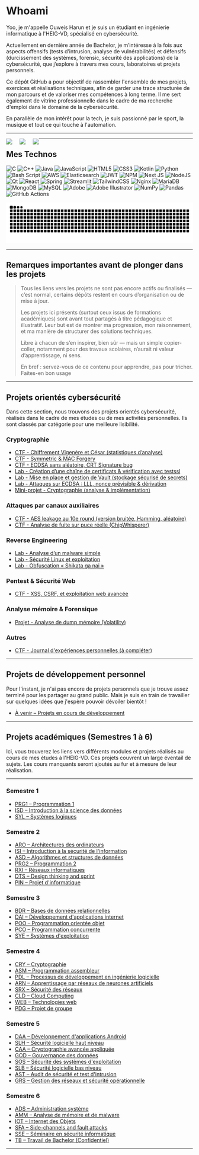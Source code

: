 # Whoami

Yoo, je m'appelle Ouweis Harun et je suis un étudiant en ingénierie informatique à l'HEIG-VD, spécialisé en cybersécurité.

Actuellement en dernière année de Bachelor, je m’intéresse à la fois aux aspects offensifs (tests d’intrusion, analyse de vulnérabilités) et défensifs (durcissement des systèmes, forensic, sécurité des applications) de la cybersécurité, que j’explore à travers mes cours, laboratoires et projets personnels.

Ce dépôt GitHub a pour objectif de rassembler l'ensemble de mes projets, exercices et réalisations techniques, afin de garder une trace structurée de mon parcours et de valoriser mes compétences à long terme. Il me sert également de vitrine professionnelle dans le cadre de ma recherche d'emploi dans le domaine de la cybersécurité.

En parallèle de mon intérêt pour la tech, je suis passionné par le sport, la musique et tout ce qui touche à l'automation.

---

<p align="center">
  <span style="float:left; margin-right: 20px;">
    <picture>
      <source media="(prefers-color-scheme: dark)" srcset="https://novatorem-pv.vercel.app/api/spotify?background_color=0d1117&border_color=ffffff" />
      <source media="(prefers-color-scheme: light)" srcset="https://novatorem-pv.vercel.app/api/spotify?background_color=ffffff&border_color=000000" />
      <img src="https://novatorem-pv.vercel.app/api/spotify?background_color=ffffff&border_color=000000" height="160" />
    </picture>
  </span>

  <span style="float:left; margin-right: 20px;">
    <picture>
      <source media="(prefers-color-scheme: dark)" srcset="https://github-readme-stats.vercel.app/api?username=Tobi2o&theme=vue-dark&hide_border=false&include_all_commits=true&count_private=true&v=2" />
      <source media="(prefers-color-scheme: light)" srcset="https://github-readme-stats.vercel.app/api?username=Tobi2o&theme=vue&hide_border=false&include_all_commits=true&count_private=true&v=2" />
      <img src="https://github-readme-stats.vercel.app/api?username=Tobi2o&theme=vue&hide_border=false&include_all_commits=true&count_private=true&v=2" height="160" />
    </picture>
  </span>

  <!-- Top Languages -->
  <span style="float:left;">
    <picture>
      <source media="(prefers-color-scheme: dark)" srcset="https://github-readme-stats.vercel.app/api/top-langs/?username=Tobi2o&theme=vue-dark&hide_border=false&include_all_commits=true&count_private=true&layout=compact&v=2" />
      <source media="(prefers-color-scheme: light)" srcset="https://github-readme-stats.vercel.app/api/top-langs/?username=Tobi2o&theme=vue&hide_border=false&include_all_commits=true&count_private=true&layout=compact&v=2" />
      <img src="https://github-readme-stats.vercel.app/api/top-langs/?username=Tobi2o&theme=vue&hide_border=false&include_all_commits=true&count_private=true&layout=compact&v=2" height="160" />
    </picture>
  </span>
</p>

---

## Mes Technos

![C](https://img.shields.io/badge/c-%2300599C.svg?style=for-the-badge&logo=c&logoColor=white) ![C++](https://img.shields.io/badge/c++-%2300599C.svg?style=for-the-badge&logo=c%2B%2B&logoColor=white) ![Java](https://img.shields.io/badge/java-%23ED8B00.svg?style=for-the-badge&logo=openjdk&logoColor=white) ![JavaScript](https://img.shields.io/badge/javascript-%23323330.svg?style=for-the-badge&logo=javascript&logoColor=%23F7DF1E) ![HTML5](https://img.shields.io/badge/html5-%23E34F26.svg?style=for-the-badge&logo=html5&logoColor=white) ![CSS3](https://img.shields.io/badge/css3-%231572B6.svg?style=for-the-badge&logo=css3&logoColor=white) ![Kotlin](https://img.shields.io/badge/kotlin-%237F52FF.svg?style=for-the-badge&logo=kotlin&logoColor=white) ![Python](https://img.shields.io/badge/python-3670A0?style=for-the-badge&logo=python&logoColor=ffdd54) ![Bash Script](https://img.shields.io/badge/bash_script-%23121011.svg?style=for-the-badge&logo=gnu-bash&logoColor=white) ![AWS](https://img.shields.io/badge/AWS-%23FF9900.svg?style=for-the-badge&logo=amazon-aws&logoColor=white) ![Elasticsearch](https://img.shields.io/badge/elasticsearch-%230377CC.svg?style=for-the-badge&logo=elasticsearch&logoColor=white) ![JWT](https://img.shields.io/badge/JWT-black?style=for-the-badge&logo=JSON%20web%20tokens) ![NPM](https://img.shields.io/badge/NPM-%23CB3837.svg?style=for-the-badge&logo=npm&logoColor=white) ![Next JS](https://img.shields.io/badge/Next-black?style=for-the-badge&logo=next.js&logoColor=white) ![NodeJS](https://img.shields.io/badge/node.js-6DA55F?style=for-the-badge&logo=node.js&logoColor=white) ![Qt](https://img.shields.io/badge/Qt-%23217346.svg?style=for-the-badge&logo=Qt&logoColor=white) ![React](https://img.shields.io/badge/react-%2320232a.svg?style=for-the-badge&logo=react&logoColor=%2361DAFB) ![Spring](https://img.shields.io/badge/spring-%236DB33F.svg?style=for-the-badge&logo=spring&logoColor=white) ![Streamlit](https://img.shields.io/badge/Streamlit-%23FE4B4B.svg?style=for-the-badge&logo=streamlit&logoColor=white) ![TailwindCSS](https://img.shields.io/badge/tailwindcss-%2338B2AC.svg?style=for-the-badge&logo=tailwind-css&logoColor=white) ![Nginx](https://img.shields.io/badge/nginx-%23009639.svg?style=for-the-badge&logo=nginx&logoColor=white) ![MariaDB](https://img.shields.io/badge/MariaDB-003545?style=for-the-badge&logo=mariadb&logoColor=white) ![MongoDB](https://img.shields.io/badge/MongoDB-%234ea94b.svg?style=for-the-badge&logo=mongodb&logoColor=white) ![MySQL](https://img.shields.io/badge/mysql-4479A1.svg?style=for-the-badge&logo=mysql&logoColor=white) ![Adobe](https://img.shields.io/badge/adobe-%23FF0000.svg?style=for-the-badge&logo=adobe&logoColor=white) ![Adobe Illustrator](https://img.shields.io/badge/adobe%20illustrator-%23FF9A00.svg?style=for-the-badge&logo=adobe%20illustrator&logoColor=white) ![NumPy](https://img.shields.io/badge/numpy-%23013243.svg?style=for-the-badge&logo=numpy&logoColor=white) ![Pandas](https://img.shields.io/badge/pandas-%23150458.svg?style=for-the-badge&logo=pandas&logoColor=white) ![GitHub Actions](https://img.shields.io/badge/github%20actions-%232671E5.svg?style=for-the-badge&logo=githubactions&logoColor=white)

<picture>
  <source media="(prefers-color-scheme: dark)" srcset="https://raw.githubusercontent.com/Tobi2o/Tobi2o/output/github-snake-dark.svg" />
  <source media="(prefers-color-scheme: light)" srcset="https://raw.githubusercontent.com/Tobi2o/Tobi2o/output/github-snake.svg" />
  <img alt="github-snake" src="https://raw.githubusercontent.com/Tobi2o/Tobi2o/output/github-snake.svg" />
</picture>

---

## Remarques importantes avant de plonger dans les projets

> Tous les liens vers les projets ne sont pas encore actifs ou finalisés — c’est normal, certains dépôts restent en cours d’organisation ou de mise à jour.
>
> Les projets ici présents (surtout ceux issus de formations académiques) sont avant tout partagés à titre pédagogique et illustratif. Leur but est de montrer ma progression, mon raisonnement, et ma manière de structurer des solutions techniques.
>
> Libre à chacun de s’en inspirer, bien sûr — mais un simple copier-coller, notamment pour des travaux scolaires, n’aurait ni valeur d’apprentissage, ni sens.
>
> En bref : servez-vous de ce contenu pour apprendre, pas pour tricher. Faites-en bon usage

---



## Projets orientés cybersécurité

Dans cette section, nous trouvons des projets orientés cybersécurité, réalisés dans le cadre de mes études ou de mes activités personnelles. Ils sont classés par catégorie pour une meilleure lisibilité.

### Cryptographie

- [CTF - Chiffrement Vigenère et César (statistiques d’analyse)](https://github.com/Tobi2o/CRY/tree/main/L1)
- [CTF - Symmetric & MAC Forgery](https://github.com/Tobi2o/CRY/tree/main/L2/Harun_Ouweis)
- [CTF - ECDSA sans aléatoire, CRT Signature bug](https://github.com/Tobi2o/CRY/tree/main/L3)
- [Lab - Création d’une chaîne de certificats & vérification avec testssl](https://github.com/Tobi2o/CRY/tree/main/L4/Fichiers)
- [Lab - Mise en place et gestion de Vault (stockage sécurisé de secrets)](https://github.com/Tobi2o/CAA/tree/main/Labo1/docs)
- [Lab - Attaques sur ECDSA : LLL, nonce prévisible & dérivation](https://github.com/Tobi2o/CAA/tree/main/Labo2)
- [Mini-projet - Cryptographie (analyse & implémentation)](https://github.com/Tobi2o/CAA/tree/main/Mini-projet)

### Attaques par canaux auxiliaires

- [CTF - AES leakage au 10e round (version bruitée, Hamming, aléatoire)](#à-remplir)
- [CTF - Analyse de fuite sur puce réelle (ChipWhisperer)](#à-remplir)

### Reverse Engineering

- [Lab - Analyse d’un malware simple](https://github.com/Tobi2o/SLB/tree/main/Lab01)
- [Lab - Sécurité Linux et exploitation](https://github.com/Tobi2o/SLB/tree/main/Lab02)
- [Lab - Obfuscation « Shikata ga nai »](https://github.com/Tobi2o/SLB/tree/main/Lab03)

### Pentest & Sécurité Web

- [CTF - XSS, CSRF, et exploitation web avancée](https://github.com/Tobi2o/SLH/tree/main/Lab1)

### Analyse mémoire & Forensique

- [Projet - Analyse de dump mémoire (Volatility)](#à-remplir)

### Autres

- [CTF - Journal d'expériences personnelles (à compléter)](#à-remplir)

---

## Projets de développement personnel

Pour l'instant, je n'ai pas encore de projets personnels que je trouve assez terminé pour les partager au grand public. Mais je suis en train de travailler sur quelques idées que j'espère pouvoir dévoiler bientôt !

- [À venir – Projets en cours de développement](#à-remplir)

---

## Projets académiques (Semestres 1 à 6)

Ici, vous trouverez les liens vers différents modules et projets réalisés au cours de mes études à l'HEIG-VD. Ces projets couvrent un large éventail de sujets. Les cours manquants seront ajoutés au fur et à mesure de leur réalisation.

---

### Semestre 1

- [PRG1 – Programmation 1](https://github.com/Tobi2o/PRG1)
- [ISD – Introduction à la science des données](https://github.com/Tobi2o/ISD)
- [SYL – Systèmes logiques](https://github.com/Tobi2o/SYL)

### Semestre 2

- [ARO – Architectures des ordinateurs](https://github.com/Tobi2o/ARO)
- [ISI – Introduction à la sécurité de l'information](https://github.com/Tobi2o/ISI)
- [ASD – Algorithmes et structures de données](https://github.com/Tobi2o/ASD)
- [PRG2 – Programmation 2](https://github.com/Tobi2o/PRG2)
- [RXI – Réseaux informatiques](https://github.com/Tobi2o/RXI)
- [DTS – Design thinking and sprint](https://github.com/Tobi2o/DTS)
- [PIN – Projet d'informatique](https://github.com/Tobi2o/PIN)

### Semestre 3

- [BDR – Bases de données relationnelles](https://github.com/Tobi2o/BDR)
- [DAI – Développement d'applications internet](https://github.com/Tobi2o/DAI)
- [POO – Programmation orientée objet](https://github.com/Tobi2o/POO)
- [PCO – Programmation concurrente](https://github.com/Tobi2o/PCO)
- [SYE – Systèmes d'exploitation](https://github.com/Tobi2o/SYE)

### Semestre 4

- [CRY – Cryptographie](https://github.com/Tobi2o/CRY)
- [ASM – Programmation assembleur](https://github.com/Tobi2o/ASM)
- [PDL – Processus de développement en ingénierie logicielle](https://github.com/Tobi2o/PDL)
- [ARN – Apprentissage par réseaux de neurones artificiels](https://github.com/Tobi2o/ARN)
- [SRX – Sécurité des réseaux](https://github.com/Tobi2o/SRX)
- [CLD – Cloud Computing](https://github.com/Tobi2o/CLD)
- [WEB – Technologies web](https://github.com/Tobi2o/WEB)
- [PDG – Projet de groupe](https://github.com/Tobi2o/PDG)

### Semestre 5

- [DAA – Développement d'applications Android](https://github.com/Tobi2o/DAA)
- [SLH – Sécurité logicielle haut niveau](https://github.com/Tobi2o/SLH)
- [CAA – Cryptographie avancée appliquée](https://github.com/Tobi2o/CAA)
- [GOD – Gouvernance des données](https://github.com/Tobi2o/GOD)
- [SOS – Sécurité des systèmes d'exploitation](https://github.com/Tobi2o/SOS)
- [SLB – Sécurité logicielle bas niveau](https://github.com/Tobi2o/SLB)
- [AST – Audit de sécurité et test d'intrusion](https://github.com/Tobi2o/AST)
- [GRS – Gestion des réseaux et sécurité opérationnelle](https://github.com/Tobi2o/GRS)

### Semestre 6

- [ADS – Administration système](https://github.com/Tobi2o/ADS)
- [AMM – Analyse de mémoire et de malware](https://github.com/Tobi2o/AMM)
- [IOT – Internet des Objets](https://github.com/Tobi2o/IOT)
- [SFA – Side-channels and fault attacks](https://github.com/Tobi2o/SFA)
- [SSE – Séminaire en sécurité informatique](https://github.com/Tobi2o/SSE)
- [TB – Travail de Bachelor (Confidentiel)](https://github.com/Tobi2o/TB)

---
